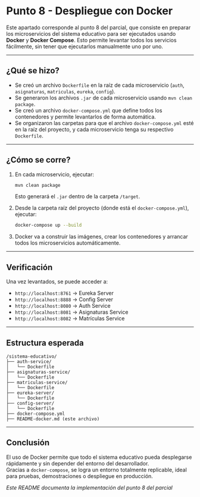 #  Punto 8 - Despliegue con Docker

Este apartado corresponde al punto 8 del parcial, que consiste en preparar los microservicios del sistema educativo para ser ejecutados usando **Docker** y **Docker Compose**. Esto permite levantar todos los servicios fácilmente, sin tener que ejecutarlos manualmente uno por uno.

---

##  ¿Qué se hizo?

- Se creó un archivo `Dockerfile` en la raíz de cada microservicio (`auth`, `asignaturas`, `matriculas`, `eureka`, `config`).
- Se generaron los archivos `.jar` de cada microservicio usando `mvn clean package`.
- Se creó un archivo `docker-compose.yml` que define todos los contenedores y permite levantarlos de forma automática.
- Se organizaron las carpetas para que el archivo `docker-compose.yml` esté en la raíz del proyecto, y cada microservicio tenga su respectivo `Dockerfile`.

---

##  ¿Cómo se corre?

1. En cada microservicio, ejecutar:
   ```bash
   mvn clean package
   ```
   Esto generará el `.jar` dentro de la carpeta `/target`.

2. Desde la carpeta raíz del proyecto (donde está el `docker-compose.yml`), ejecutar:
   ```bash
   docker-compose up --build
   ```

3. Docker va a construir las imágenes, crear los contenedores y arrancar todos los microservicios automáticamente.

---

##  Verificación

Una vez levantados, se puede acceder a:

- `http://localhost:8761` → Eureka Server
- `http://localhost:8888` → Config Server
- `http://localhost:8080` → Auth Service
- `http://localhost:8081` → Asignaturas Service
- `http://localhost:8082` → Matrículas Service

---

##  Estructura esperada

```
/sistema-educativo/
├── auth-service/
│   └── Dockerfile
├── asignaturas-service/
│   └── Dockerfile
├── matriculas-service/
│   └── Dockerfile
├── eureka-server/
│   └── Dockerfile
├── config-server/
│   └── Dockerfile
├── docker-compose.yml
├── README-docker.md (este archivo)
```

---

##  Conclusión

El uso de Docker permite que todo el sistema educativo pueda desplegarse rápidamente y sin depender del entorno del desarrollador.  
Gracias a `docker-compose`, se logra un entorno totalmente replicable, ideal para pruebas, demostraciones o despliegue en producción.

*Este README documenta la implementación del punto 8 del parcial*
